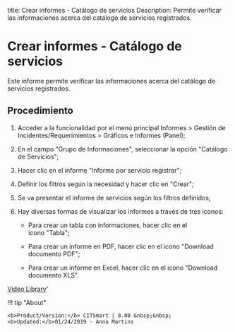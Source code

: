 title: Crear informes - Catálogo de servicios
Description: Permite verificar las informaciones acerca del catálogo de servicios registrados.
# Crear informes - Catálogo de servicios


Este informe permite verificar las informaciones acerca del catálogo de
servicios registrados.

Procedimiento
-----------------

1.  Acceder a la funcionalidad por el menú principal Informes \> Gestión de
    Incidentes/Requerimientos \> Gráficos e Informes (Panel);

2.  En el campo "Grupo de Informaciones", seleccionar la opción "Catálogo de
    Servicios";

3.  Hacer clic en el informe "Informe por servicio registrar";

4.  Definir los filtros según la necesidad y hacer clic en "Crear";

5.  Se va presentar el informe de servicios según los filtros definidos;

6.  Hay diversas formas de visualizar los informes a través de tres iconos:

    +  Para crear un tabla con informaciones, hacer clic en el icono "Tabla";

    +  Para crear un informe en PDF, hacer clic en el icono "Download documento PDF";

    +  Para crear un informe en Excel, hacer clic en el icono "Download documento XLS".




<i class='fa fa-youtube-play  fa-2x' style='color:#97ce17;vertical-align: middle;'> </i> [Video Library](https://www.youtube.com/playlist?list=PLB5qK2uzf2ROUXdrTeH-_n6tXmG4oPtoz)'

!!! tip "About"

    <b>Product/Version:</b> CITSmart | 8.00 &nbsp;&nbsp;
    <b>Updated:</b>01/24/2019 - Anna Martins
